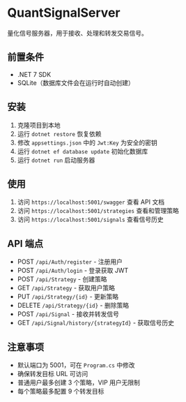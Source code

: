 ﻿# QuantSignalServer

量化信号服务器，用于接收、处理和转发交易信号。

## 前置条件
- .NET 7 SDK
- SQLite（数据库文件会在运行时自动创建）

## 安装
1. 克隆项目到本地
2. 运行 `dotnet restore` 恢复依赖
3. 修改 `appsettings.json` 中的 `Jwt:Key` 为安全的密钥
4. 运行 `dotnet ef database update` 初始化数据库
5. 运行 `dotnet run` 启动服务器

## 使用
1. 访问 `https://localhost:5001/swagger` 查看 API 文档
2. 访问 `https://localhost:5001/strategies` 查看和管理策略
3. 访问 `https://localhost:5001/signals` 查看信号历史

## API 端点
- POST `/api/Auth/register` - 注册用户
- POST `/api/Auth/login` - 登录获取 JWT
- POST `/api/Strategy` - 创建策略
- GET `/api/Strategy` - 获取用户策略
- PUT `/api/Strategy/{id}` - 更新策略
- DELETE `/api/Strategy/{id}` - 删除策略
- POST `/api/Signal` - 接收并转发信号
- GET `/api/Signal/history/{strategyId}` - 获取信号历史

## 注意事项
- 默认端口为 5001，可在 `Program.cs` 中修改
- 确保转发目标 URL 可访问
- 普通用户最多创建 3 个策略，VIP 用户无限制
- 每个策略最多配置 9 个转发目标
